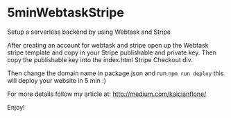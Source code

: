 # 5minWebtaskStripe

Setup a serverless backend by using Webtask and Stripe

After creating an account for webtask and stripe open up the Webtask stripe template and copy in your Stripe publishable and private key. Then copy the publishable key into the index.html Stripe Checkout div.

Then change the domain name in package.json and run `npm run deploy` this will deploy your website in 5 min :)

For more details follow my article at: http://medium.com/kaicianflone/

Enjoy!
